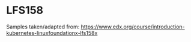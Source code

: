 # LFS158

Samples taken/adapted from:
https://www.edx.org/course/introduction-kubernetes-linuxfoundationx-lfs158x
